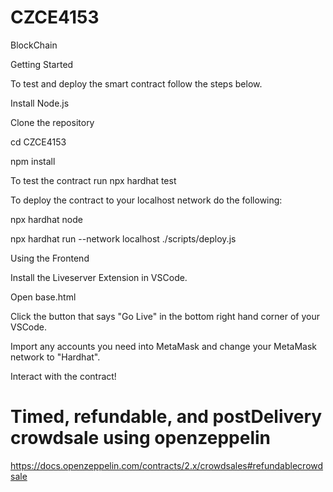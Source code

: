 # CZCE4153

BlockChain

Getting Started

To test and deploy the smart contract follow the steps below.

Install Node.js

Clone the repository

cd CZCE4153

npm install

To test the contract run npx hardhat test

To deploy the contract to your localhost network do the following:

npx hardhat node

npx hardhat run --network localhost ./scripts/deploy.js

Using the Frontend

Install the Liveserver Extension in VSCode.

Open base.html

Click the button that says "Go Live" in the bottom right hand corner of your VSCode.

Import any accounts you need into MetaMask and change your MetaMask network to "Hardhat".

Interact with the contract!


# Timed, refundable, and postDelivery crowdsale using openzeppelin
https://docs.openzeppelin.com/contracts/2.x/crowdsales#refundablecrowdsale
